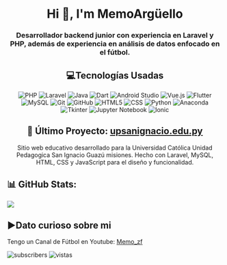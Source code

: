 <h1 align="center">Hi 👋, I'm MemoArgüello</h1>
<h3 align="center">Desarrollador backend junior con experiencia en Laravel y PHP, además de experiencia en análisis de datos enfocado en el fútbol.</h3>

<h2 align="center">💻Tecnologías Usadas</h2>
<p align="center">
  <img src="https://img.shields.io/badge/PHP-777BB4?style=for-the-badge&logo=php&logoColor=white" alt="PHP"/>
  <img src="https://img.shields.io/badge/Laravel-FF2D20?style=for-the-badge&logo=laravel&logoColor=white" alt="Laravel"/>
  <img src="https://img.shields.io/badge/Java-007396?style=for-the-badge&logo=java&logoColor=white" alt="Java"/>
  <img src="https://img.shields.io/badge/Dart-0175C2?style=for-the-badge&logo=dart&logoColor=white" alt="Dart"/>
  <img src="https://img.shields.io/badge/Android_Studio-3DDC84?style=for-the-badge&logo=android-studio&logoColor=white" alt="Android Studio"/>
  <img src="https://img.shields.io/badge/Vue.js-35495E?style=for-the-badge&logo=vue.js&logoColor=4FC08D" alt="Vue.js"/>
  <img src="https://img.shields.io/badge/Flutter-02569B?style=for-the-badge&logo=flutter&logoColor=white" alt="Flutter"/>
  <img src="https://img.shields.io/badge/MySQL-4479A1?style=for-the-badge&logo=mysql&logoColor=white" alt="MySQL"/>
  <img src="https://img.shields.io/badge/Git-F05032?style=for-the-badge&logo=git&logoColor=white" alt="Git"/>
  <img src="https://img.shields.io/badge/GitHub-181717?style=for-the-badge&logo=github&logoColor=white" alt="GitHub"/>
  <img src="https://img.shields.io/badge/HTML5-E34F26?style=for-the-badge&logo=html5&logoColor=white" alt="HTML5"/>
  <img src="https://img.shields.io/badge/CSS-1572B6?style=for-the-badge&logo=css3&logoColor=white" alt="CSS"/>
  <img src="https://img.shields.io/badge/Python-3776AB?style=for-the-badge&logo=python&logoColor=white" alt="Python"/>
  <img src="https://img.shields.io/badge/Anaconda-44A833?style=for-the-badge&logo=anaconda&logoColor=white" alt="Anaconda"/>
  <img src="https://img.shields.io/badge/Tkinter-3776AB?style=for-the-badge&logo=python&logoColor=white" alt="Tkinter"/>
  <img src="https://img.shields.io/badge/Jupyter-FA0F00?style=for-the-badge&logo=jupyter&logoColor=white" alt="Jupyter Notebook"/>
  <img src="https://img.shields.io/badge/Ionic-3880FF?style=for-the-badge&logo=ionic&logoColor=white" alt="Ionic"/>
</p>


<h2 align="center">🚀 Último Proyecto: <a href="https://upsanignacio.com" target="_blank">upsanignacio.edu.py</a></h2>
<p align="center">Sitio web educativo desarrollado para la Universidad Católica Unidad Pedagogica San Ignacio Guazú misiones. Hecho con Laravel, MySQL, HTML, CSS y JavaScript para el diseño y funcionalidad.</p>

## 📊 GitHub Stats:
![](https://github-readme-streak-stats.herokuapp.com/?user=MemoArguello&theme=dark&hide_border=false)<br/>


## ▶️Dato curioso sobre mi
<P>Tengo un Canal de Fútbol en Youtube: <a href="https://www.youtube.com/@memo_zf" target="_blank">Memo_zf</a></P>
<p>
<img src="https://img.shields.io/youtube/channel/subscribers/UCmkwvbUyOqtq1aGsYeEj10A?style=for-the-badge&logo=youtube&label=Suscriptores" alt="subscribers"/>
<img src="https://img.shields.io/youtube/channel/views/UCmkwvbUyOqtq1aGsYeEj10A?style=for-the-badge&logo=youtube&label=Vistas"
alt="vistas"/>
</P>
